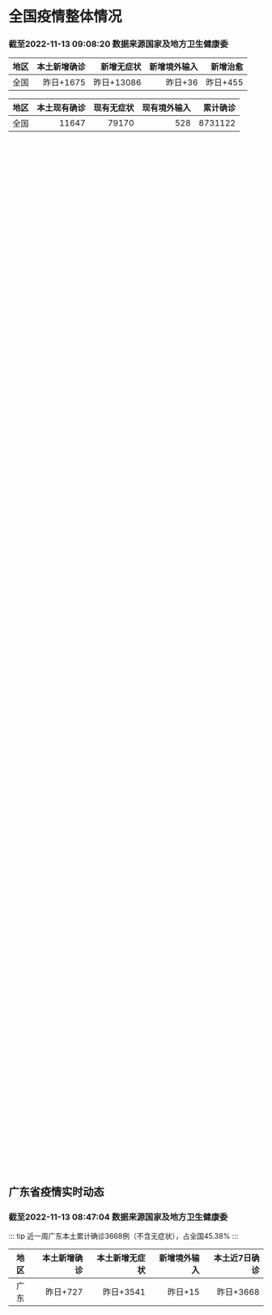 
# 全国疫情整体情况
### 截至2022-11-13 09:08:20 数据来源国家及地方卫生健康委

|地区|本土新增确诊|新增无症状|新增境外输入|新增治愈|
|:--:|---:|---:|---:|---:|
|全国|昨日+1675|昨日+13086|昨日+36|昨日+455|

|地区|本土现有确诊|现有无症状|现有境外输入|累计确诊|
|:--:|---:|---:|---:|---:|
|全国|11647|79170|528|8731122|

<ChinaMap :dataList="dataList" :title="title"/>

<div id="chinaDayModify" style="width:100%;height:500px;margin-bottom:10px;"></div>
<div id="chinaAddHistoryData" style="width:100%;height:500px;margin-bottom:10px;"></div>
<div id="chinaNowHistoryData" style="width:100%;height:500px;margin-bottom:10px;"></div>
<div id="chinaTotalHistoryData" style="width:100%;height:500px;margin-bottom:10px;"></div>


## 广东省疫情实时动态
### 截至2022-11-13 08:47:04 数据来源国家及地方卫生健康委

::: tip 近一周广东本土累计确诊3668例（不含无症状），占全国45.38%
:::

|地区|本土新增确诊|本土新增无症状|新增境外输入|本土近7日确诊|
|:--:|---:|---:|---:|---:|
|广东|昨日+727|昨日+3541|昨日+15|昨日+3668|

<div id="guangdongModify" style="width:100%;height:500px;margin-bottom:10px;"></div>
<div id="guangdongTotalHistory" style="width:100%;height:500px;margin-bottom:10px;"></div>
<div id="guangzhouModifyHistory" style="width:100%;height:500px;margin-bottom:10px;"></div>


<script>
import * as echarts from 'echarts'
export default {
  data(){
    return {
      title: '新增本土确诊',
      dataList: [{name: '台湾', value: 0, addList: []},{name: '香港', value: 0, addList: []},{name: '湖北', value: 0, addList: []},{name: '上海', value: 1, addList: [{name: '松江', num: 1},
]},{name: '吉林', value: 0, addList: []},{name: '广东', value: 727, addList: [{name: '广州', num: 662},
{name: '茂名', num: 24},
{name: '清远', num: 18},
{name: '汕头', num: 9},
{name: '深圳', num: 5},
]},{name: '海南', value: 0, addList: []},{name: '四川', value: 45, addList: [{name: '成都', num: 22},
{name: '外省返川人员', num: 18},
{name: '巴中', num: 3},
{name: '乐山', num: 1},
{name: '眉山', num: 1},
]},{name: '内蒙古', value: 114, addList: [{name: '呼和浩特', num: 101},
{name: '鄂尔多斯', num: 5},
{name: '赤峰', num: 3},
{name: '乌兰察布', num: 3},
{name: '锡林郭勒', num: 1},
]},{name: '福建', value: 6, addList: [{name: '福州', num: 4},
{name: '厦门', num: 1},
{name: '龙岩', num: 1},
]},{name: '北京', value: 161, addList: [{name: '朝阳', num: 86},
{name: '海淀', num: 15},
{name: '昌平', num: 14},
{name: '大兴', num: 8},
{name: '顺义', num: 7},
]},{name: '陕西', value: 17, addList: [{name: '渭南', num: 6},
{name: '安康', num: 5},
{name: '西安', num: 3},
{name: '汉中', num: 3},
]},{name: '浙江', value: 11, addList: [{name: '温州', num: 3},
{name: '杭州', num: 2},
{name: '宁波', num: 2},
{name: '湖州', num: 1},
{name: '舟山', num: 1},
]},{name: '黑龙江', value: 7, addList: [{name: '哈尔滨', num: 5},
{name: '鸡西', num: 2},
]},{name: '山东', value: 8, addList: [{name: '菏泽', num: 3},
{name: '青岛', num: 2},
{name: '泰安', num: 2},
{name: '枣庄', num: 1},
]},{name: '云南', value: 41, addList: [{name: '红河', num: 18},
{name: '昭通市', num: 12},
{name: '昆明', num: 5},
{name: '玉溪', num: 2},
{name: '德宏州', num: 1},
]},{name: '江苏', value: 7, addList: [{name: '连云港', num: 5},
{name: '盐城', num: 1},
{name: '泰州', num: 1},
]},{name: '天津', value: 2, addList: [{name: '未公布来源', num: 2},
]},{name: '重庆', value: 158, addList: [{name: '垫江县', num: 40},
{name: '秀山县', num: 31},
{name: '沙坪坝区', num: 18},
{name: '渝北区', num: 15},
{name: '开州区', num: 9},
]},{name: '广西', value: 1, addList: [{name: '河池', num: 1},
]},{name: '新疆', value: 34, addList: [{name: '乌鲁木齐', num: 27},
{name: '伊犁哈萨克自治州', num: 4},
{name: '和田', num: 3},
]},{name: '辽宁', value: 6, addList: [{name: '沈阳', num: 4},
{name: '盘锦', num: 1},
{name: '抚顺', num: 1},
]},{name: '河北', value: 4, addList: [{name: '石家庄', num: 2},
{name: '邯郸', num: 2},
]},{name: '山西', value: 40, addList: [{name: '大同', num: 19},
{name: '吕梁', num: 9},
{name: '忻州', num: 3},
{name: '晋城', num: 3},
{name: '晋中', num: 2},
]},{name: '湖南', value: 7, addList: [{name: '郴州', num: 3},
{name: '长沙', num: 2},
{name: '株洲', num: 1},
{name: '益阳', num: 1},
]},{name: '河南', value: 242, addList: [{name: '郑州', num: 241},
{name: '许昌', num: 1},
]},{name: '安徽', value: 3, addList: [{name: '淮北', num: 2},
{name: '合肥', num: 1},
]},{name: '江西', value: 1, addList: [{name: '九江', num: 1},
]},{name: '西藏', value: 6, addList: [{name: '未公布来源', num: 5},
{name: '昌都', num: 1},
]},{name: '甘肃', value: 16, addList: [{name: '未公布来源', num: 16},
]},{name: '贵州', value: 5, addList: [{name: '贵阳', num: 2},
{name: '铜仁', num: 1},
{name: '毕节', num: 1},
{name: '黔西南州', num: 1},
]},{name: '澳门', value: 0, addList: []},{name: '青海', value: 5, addList: [{name: '西宁', num: 5},
]},{name: '宁夏', value: 0, addList: []},{name: '南海诸岛', value: 0, addList: []}]
    }
  },
  mounted () {
    const themeObj = {"color":["#2ec7c9","#b6a2de","#5ab1ef","#ffb980","#d87a80","#8d98b3","#e5cf0d","#97b552","#95706d","#dc69aa","#07a2a4","#9a7fd1","#588dd5","#f5994e","#c05050","#59678c","#c9ab00","#7eb00a","#6f5553","#c14089"],"backgroundColor":"rgba(0,0,0,0)","textStyle":{},"title":{"textStyle":{"color":"#008acd"},"subtextStyle":{"color":"#aaaaaa"}},"line":{"itemStyle":{"borderWidth":1},"lineStyle":{"width":2},"symbolSize":3,"symbol":"emptyCircle","smooth":true},"radar":{"itemStyle":{"borderWidth":1},"lineStyle":{"width":2},"symbolSize":3,"symbol":"emptyCircle","smooth":true},"bar":{"itemStyle":{"barBorderWidth":0,"barBorderColor":"#ccc"}},"pie":{"itemStyle":{"borderWidth":0,"borderColor":"#ccc"}},"scatter":{"itemStyle":{"borderWidth":0,"borderColor":"#ccc"}},"boxplot":{"itemStyle":{"borderWidth":0,"borderColor":"#ccc"}},"parallel":{"itemStyle":{"borderWidth":0,"borderColor":"#ccc"}},"sankey":{"itemStyle":{"borderWidth":0,"borderColor":"#ccc"}},"funnel":{"itemStyle":{"borderWidth":0,"borderColor":"#ccc"}},"gauge":{"itemStyle":{"borderWidth":0,"borderColor":"#ccc"}},"candlestick":{"itemStyle":{"color":"#d87a80","color0":"#2ec7c9","borderColor":"#d87a80","borderColor0":"#2ec7c9","borderWidth":1}},"graph":{"itemStyle":{"borderWidth":0,"borderColor":"#ccc"},"lineStyle":{"width":1,"color":"#aaaaaa"},"symbolSize":3,"symbol":"emptyCircle","smooth":true,"color":["#2ec7c9","#b6a2de","#5ab1ef","#ffb980","#d87a80","#8d98b3","#e5cf0d","#97b552","#95706d","#dc69aa","#07a2a4","#9a7fd1","#588dd5","#f5994e","#c05050","#59678c","#c9ab00","#7eb00a","#6f5553","#c14089"],"label":{"color":"#eeeeee"}},"map":{"itemStyle":{"areaColor":"#dddddd","borderColor":"#eeeeee","borderWidth":0.5},"label":{"color":"#d87a80"},"emphasis":{"itemStyle":{"areaColor":"rgba(254,153,78,1)","borderColor":"#444","borderWidth":1},"label":{"color":"rgb(100,0,0)"}}},"geo":{"itemStyle":{"areaColor":"#dddddd","borderColor":"#eeeeee","borderWidth":0.5},"label":{"color":"#d87a80"},"emphasis":{"itemStyle":{"areaColor":"rgba(254,153,78,1)","borderColor":"#444","borderWidth":1},"label":{"color":"rgb(100,0,0)"}}},"categoryAxis":{"axisLine":{"show":true,"lineStyle":{"color":"#008acd"}},"axisTick":{"show":true,"lineStyle":{"color":"#333"}},"axisLabel":{"show":true,"color":"#333"},"splitLine":{"show":false,"lineStyle":{"color":["#eee"]}},"splitArea":{"show":false,"areaStyle":{"color":["rgba(250,250,250,0.3)","rgba(200,200,200,0.3)"]}}},"valueAxis":{"axisLine":{"show":true,"lineStyle":{"color":"#008acd"}},"axisTick":{"show":true,"lineStyle":{"color":"#333"}},"axisLabel":{"show":true,"color":"#333"},"splitLine":{"show":true,"lineStyle":{"color":["#eee"]}},"splitArea":{"show":true,"areaStyle":{"color":["rgba(250,250,250,0.3)","rgba(200,200,200,0.3)"]}}},"logAxis":{"axisLine":{"show":true,"lineStyle":{"color":"#008acd"}},"axisTick":{"show":true,"lineStyle":{"color":"#333"}},"axisLabel":{"show":true,"color":"#333"},"splitLine":{"show":true,"lineStyle":{"color":["#eee"]}},"splitArea":{"show":true,"areaStyle":{"color":["rgba(250,250,250,0.3)","rgba(200,200,200,0.3)"]}}},"timeAxis":{"axisLine":{"show":true,"lineStyle":{"color":"#008acd"}},"axisTick":{"show":true,"lineStyle":{"color":"#333"}},"axisLabel":{"show":true,"color":"#333"},"splitLine":{"show":true,"lineStyle":{"color":["#eee"]}},"splitArea":{"show":false,"areaStyle":{"color":["rgba(250,250,250,0.3)","rgba(200,200,200,0.3)"]}}},"toolbox":{"iconStyle":{"borderColor":"#2ec7c9"},"emphasis":{"iconStyle":{"borderColor":"#18a4a6"}}},"legend":{"textStyle":{"color":"#333333"}},"tooltip":{"axisPointer":{"lineStyle":{"color":"#008acd","width":"1"},"crossStyle":{"color":"#008acd","width":"1"}}},"timeline":{"lineStyle":{"color":"#008acd","width":1},"itemStyle":{"color":"#008acd","borderWidth":1},"controlStyle":{"color":"#008acd","borderColor":"#008acd","borderWidth":0.5},"checkpointStyle":{"color":"#2ec7c9","borderColor":"#2ec7c9"},"label":{"color":"#008acd"},"emphasis":{"itemStyle":{"color":"#a9334c"},"controlStyle":{"color":"#008acd","borderColor":"#008acd","borderWidth":0.5},"label":{"color":"#008acd"}}},"visualMap":{"color":["#5ab1ef","#e0ffff"]},"dataZoom":{"backgroundColor":"rgba(47,69,84,0)","dataBackgroundColor":"#efefff","fillerColor":"rgba(182,162,222,0.2)","handleColor":"#008acd","handleSize":"100%","textStyle":{"color":"#333333"}},"markPoint":{"label":{"color":"#eeeeee"},"emphasis":{"label":{"color":"#eeeeee"}}}}

    echarts.registerTheme('dark', (themeObj))

    this.chartChDay = echarts.init(document.getElementById("chinaDayModify"), "dark")
,this.chartChAdd = echarts.init(document.getElementById("chinaAddHistoryData"), "dark")
,this.chartChNow = echarts.init(document.getElementById("chinaNowHistoryData"), "dark")
,this.chartChTotal = echarts.init(document.getElementById("chinaTotalHistoryData"), "dark")
,this.chartGdMod = echarts.init(document.getElementById("guangdongModify"), "dark")
,this.chartGdTotal = echarts.init(document.getElementById("guangdongTotalHistory"), "dark")
,this.chartGzMod = echarts.init(document.getElementById("guangzhouModifyHistory"), "dark")


    const option_gd_mod = {
      title: {
        text: '广东疫情新增趋势（人）'
      },
      tooltip: {
        trigger: 'axis',
        axisPointer: {
          type: 'cross',
          label: {
            backgroundColor: '#6a7985'
          }
        }
      },
      legend: {
        top: 20,
        data: [{name: '本土新增确诊',icon: 'rect'}, {name: '本土新增无症状',icon: 'rect'},{name: '新增境外输入',icon: 'rect'}]
      },
      grid: {
        left: '3%',
        right: '4%',
        bottom: '3%',
        containLabel: true
      },
      toolbox: {
        feature: {
          saveAsImage: {}
        }
      },
      xAxis: {
        type: 'category',
        boundaryGap: false,
        data: ["09.15","09.16","09.17","09.18","09.19","09.20","09.21","09.22","09.23","09.24","09.25","09.26","09.27","09.28","09.29","09.30","10.01","10.02","10.03","10.04","10.05","10.06","10.07","10.08","10.09","10.10","10.11","10.12","10.13","10.14","10.15","10.16","10.17","10.18","10.19","10.20","10.21","10.22","10.23","10.24","10.25","10.26","10.27","10.28","10.29","10.30","10.31","11.01","11.02","11.03","11.04","11.05","11.06","11.07","11.08","11.09","11.10","11.11","11.12",]
      },
      yAxis: {
        type: 'value'
      },
      series: [
        {
          name: '本土新增确诊',
          type: 'line',
          areaStyle: {},
          emphasis: {
            focus: 'series'
          },
          data: [5,3,2,1,0,3,1,2,5,6,7,12,4,18,16,22,17,19,27,34,37,41,47,34,31,38,43,36,53,60,35,23,36,50,26,27,19,32,23,33,45,15,27,63,83,291,242,125,103,195,219,252,224,319,592,500,546,760,727,]
        },
        {
          name: '本土新增无症状',
          type: 'line',
          areaStyle: {},
          emphasis: {
            focus: 'series'
          },
          data: [1,1,1,2,1,2,2,4,0,0,5,5,2,5,15,21,10,24,16,24,27,34,27,21,24,25,11,17,21,29,29,38,61,48,58,62,74,59,70,62,67,84,88,136,195,468,458,298,356,470,669,1330,1882,2330,2611,2507,2461,2996,3541,]
        },
        {
          name: '新增境外输入',
          type: 'line',
          areaStyle: {},
          emphasis: {
            focus: 'series'
          },
          data: [10,15,7,11,15,12,13,14,15,12,19,14,15,21,15,11,29,11,19,18,19,27,10,14,27,27,14,17,15,24,18,18,11,12,14,25,17,9,19,12,6,5,11,14,14,8,7,10,12,13,9,21,10,12,16,14,23,9,15,]
        }
      ]
    };

    const option_gd_total = {
      title: {
        text: '广东疫情概览（人）'
      },
      tooltip: {
        trigger: 'axis',
        axisPointer: {
          type: 'cross',
          label: {
            backgroundColor: '#6a7985'
          }
        }
      },
      legend: {
        top: 20,
        data: [{name: '累计确诊',icon: 'rect'},{name: '累计治愈',icon: 'rect'}]
      },
      grid: {
        left: '3%',
        right: '4%',
        bottom: '3%',
        containLabel: true
      },
      toolbox: {
        feature: {
          saveAsImage: {}
        }
      },
      xAxis: {
        type: 'category',
        boundaryGap: false,
        data: ["09.15","09.16","09.17","09.18","09.19","09.20","09.21","09.22","09.23","09.24","09.25","09.26","09.27","09.28","09.29","09.30","10.01","10.02","10.03","10.04","10.05","10.06","10.07","10.08","10.09","10.10","10.11","10.12","10.13","10.14","10.15","10.16","10.17","10.18","10.19","10.20","10.21","10.22","10.23","10.24","10.25","10.26","10.27","10.28","10.29","10.30","10.31","11.01","11.02","11.03","11.04","11.05","11.06","11.07","11.08","11.09","11.10","11.11","11.12",]
      },
      yAxis: {
        type: 'value'
      },
      series: [
        {
          name: '累计确诊',
          type: 'line',
          areaStyle: {},
          emphasis: {
            focus: 'series'
          },
          data: [9744,9762,9771,9783,9798,9813,9827,9843,9863,9881,9905,9931,9950,9991,10022,10055,10101,10131,10177,10229,10285,10353,10410,10458,10516,10581,10638,10691,10759,10843,10896,10947,10994,11056,11106,11138,11174,11215,11257,11302,11353,11373,11411,11488,11585,11884,12133,12268,12383,12591,12819,13092,13336,13657,14264,14779,15348,16117,16859,]
        },
        {
          name: '累计治愈',
          type: 'line',
          areaStyle: {},
          emphasis: {
            focus: 'series'
          },
          data: [9140,9140,9140,9140,9140,9140,9140,9529,9529,9529,9529,9529,9529,9529,9529,9529,9529,9529,9529,9529,9529,9877,9877,9877,9972,10007,10048,10091,10127,10127,10127,10178,10239,10298,10298,10298,10298,10298,10298,10298,10298,10298,10298,10298,10298,10298,10298,10298,10298,10298,10298,10298,10298,10298,11470,11470,11470,11470,11470,]
        }
      ]
    };

    const option_gz_mod = {
      title: {
        text: '广州疫情新增趋势（人）'
      },
      tooltip: {
        trigger: 'axis',
        axisPointer: {
          type: 'cross',
          label: {
            backgroundColor: '#6a7985'
          }
        }
      },
      legend: {
        top: 20,
        data: [{name: '本土新增确诊',icon: 'rect'},{name: '本土新增无症状',icon: 'rect'}]
      },
      grid: {
        left: '3%',
        right: '4%',
        bottom: '3%',
        containLabel: true
      },
      toolbox: {
        feature: {
          saveAsImage: {}
        }
      },
      xAxis: {
        type: 'category',
        boundaryGap: false,
        data: ["0915","0916","0917","0918","0919","0920","0921","0922","0923","0924","0925","0926","0927","0928","0929","0930","1001","1002","1003","1004","1005","1006","1007","1008","1009","1010","1011","1012","1013","1014","1015","1016","1017","1018","1019","1020","1021","1022","1023","1024","1025","1026","1027","1028","1029","1030","1031","1101","1102","1103","1104","1105","1106","1107","1108","1109","1110","1111","1112",]
      },
      yAxis: {
        type: 'value'
      },
      series: [
        {
          name: '本土新增确诊',
          type: 'line',
          areaStyle: {},
          emphasis: {
            focus: 'series'
          },
          data: [0,0,1,0,0,0,0,1,4,5,2,2,0,1,1,2,0,5,10,12,14,21,17,18,5,13,6,10,25,23,20,3,16,22,6,10,12,18,16,22,27,11,19,54,66,232,190,85,83,149,168,183,158,232,478,423,466,694,662,]
        },
        {
          name: '本土新增无症状',
          type: 'line',
          areaStyle: {},
          emphasis: {
            focus: 'series'
          },
          data: [0,1,0,1,0,1,2,4,0,0,0,1,1,0,2,0,0,3,7,5,13,8,12,9,15,1,2,7,3,8,16,27,43,31,44,46,46,39,53,43,46,39,46,85,125,295,289,253,323,430,635,1259,1813,2263,2546,2430,2358,2921,3464,]
        }
      ]
    };

    const option_ch_day  = {
      series: [
        {
          type: 'treemap',
          data: [
            {
              name: '本土新增确诊昨日+1675',
              value: 1675,
            },
            {
              name: '新增无症状昨日+13086',
              value: 13086,
            },
            {
              name: '新增境外输入昨日+36',
              value: 36,
            },
            {
              name: '新增治愈昨日+455',
              value: 455,
            },
          ]
        }
      ]
    };

    const option_ch_add = {
      title: {
        text: '新增疫情整体走势'
      },
      tooltip: {
        trigger: 'axis',
        axisPointer: {
          type: 'cross',
          label: {
            backgroundColor: '#6a7985'
          }
        }
      },
      legend: {
        top: 20,
        data: [{name: '本土确诊',icon: 'rect'}, {name: '无症状感染',icon: 'rect'},{name: '新增境外输入',icon: 'rect'}]
      },
      grid: {
        left: '3%',
        right: '4%',
        bottom: '3%',
        containLabel: true
      },
      toolbox: {
        feature: {
          saveAsImage: {}
        }
      },
      xAxis: {
        type: 'category',
        boundaryGap: false,
        data: ["09.13","09.14","09.15","09.16","09.17","09.18","09.19","09.20","09.21","09.22","09.23","09.24","09.25","09.26","09.27","09.28","09.29","09.30","10.01","10.02","10.03","10.04","10.05","10.06","10.07","10.08","10.09","10.10","10.11","10.12","10.13","10.14","10.15","10.16","10.17","10.18","10.19","10.20","10.21","10.22","10.23","10.24","10.25","10.26","10.27","10.28","10.29","10.30","10.31","11.01","11.02","11.03","11.04","11.05","11.06","11.07","11.08","11.09","11.10","11.11","11.12",]
      },
      yAxis: {
        type: 'value'
      },
      series: [
        {
          name: '本土确诊',
          type: 'line',
          areaStyle: {},
          emphasis: {
            focus: 'series'
          },
          data: [196,126,102,76,106,92,104,123,114,121,129,159,235,173,119,106,97,106,116,189,250,223,183,216,447,441,373,427,374,322,249,291,174,182,208,204,164,158,159,155,173,205,297,193,214,324,353,479,498,409,531,704,596,526,535,843,1294,1133,1150,1452,1675,]
        },
        {
          name: '无症状感染',
          type: 'line',
          areaStyle: {},
          emphasis: {
            focus: 'series'
          },
          data: [762,823,746,505,930,715,525,485,512,627,624,601,597,636,625,526,625,549,432,466,626,747,1005,1267,1301,1307,1566,1662,1386,1154,1010,900,668,534,587,630,643,638,658,683,751,875,944,924,1123,1153,1566,2220,2221,2346,2669,3167,3063,3894,4961,6632,6882,7691,9385,10351,13086,]
        },
        {
          name: '新增境外输入',
          type: 'line',
          areaStyle: {},
          emphasis: {
            focus: 'series'
          },
          data: [41,41,59,64,48,55,48,43,51,54,59,58,60,72,75,64,59,66,63,51,57,50,46,72,54,62,61,64,43,50,64,70,70,63,42,43,47,56,56,52,48,41,41,38,48,53,48,42,49,56,50,53,61,62,34,47,52,52,59,52,36,]
        }
      ]
    };

    const option_ch_now = {
      title: {
        text: '现有疫情整体走势'
      },
      tooltip: {
        trigger: 'axis',
        axisPointer: {
          type: 'cross',
          label: {
            backgroundColor: '#6a7985'
          }
        }
      },
      legend: {
        top: 20,
        data: [{name: '本土确诊',icon: 'rect'}, {name: '无症状感染',icon: 'rect'},{name: '新增境外输入',icon: 'rect'}]
      },
      grid: {
        left: '3%',
        right: '4%',
        bottom: '3%',
        containLabel: true
      },
      toolbox: {
        feature: {
          saveAsImage: {}
        }
      },
      xAxis: {
        type: 'category',
        boundaryGap: false,
        data: ["09.13","09.14","09.15","09.16","09.17","09.18","09.19","09.20","09.21","09.22","09.23","09.24","09.25","09.26","09.27","09.28","09.29","09.30","10.01","10.02","10.03","10.04","10.05","10.06","10.07","10.08","10.09","10.10","10.11","10.12","10.13","10.14","10.15","10.16","10.17","10.18","10.19","10.20","10.21","10.22","10.23","10.24","10.25","10.26","10.27","10.28","10.29","10.30","10.31","11.01","11.02","11.03","11.04","11.05","11.06","11.07","11.08","11.09","11.10","11.11","11.12",]
      },
      yAxis: {
        type: 'value'
      },
      series: [
        {
          name: '本土确诊',
          type: 'line',
          areaStyle: {},
          emphasis: {
            focus: 'series'
          },
          data: [4714,4334,3681,3502,3293,3070,2881,2726,2606,2494,2477,2395,2404,2381,2378,2365,2359,2301,2314,2306,2341,2261,2263,2329,2666,2977,3240,3460,3637,3779,3824,3906,3854,3808,3777,3677,3595,3529,3362,3245,3179,3062,3127,3104,3107,3252,3440,3751,4101,4324,4641,5070,5473,5792,6113,6742,7801,8635,9385,10387,11647,]
        },
        {
          name: '无症状感染',
          type: 'line',
          areaStyle: {},
          emphasis: {
            focus: 'series'
          },
          data: [563,550,565,586,572,576,577,571,577,564,563,552,558,585,613,632,610,608,631,623,629,615,620,628,633,641,646,644,623,618,632,657,650,655,636,635,623,624,624,629,605,592,578,562,551,549,547,527,537,530,523,527,530,532,504,502,512,520,530,532,528,]
        },
        {
          name: '新增境外输入',
          type: 'line',
          areaStyle: {},
          emphasis: {
            focus: 'series'
          },
          data: [20832,20206,18729,18148,17756,17213,16241,14762,14010,13518,11627,11277,10573,10414,10373,10105,9829,9770,9618,8814,8449,8109,8069,8744,9419,10193,11206,11944,12805,13455,13998,14442,14606,14679,14750,14715,14774,14658,14360,14193,14094,14026,14399,14475,14817,15140,15931,17538,19036,20631,22423,24734,26924,30018,34158,39861,45493,51292,59141,67715,79170,]
        }
      ]
    };

    const option_ch_total = {
      title: {
        text: '累计疫情整体走势'
      },
      tooltip: {
        trigger: 'axis',
        axisPointer: {
          type: 'cross',
          label: {
            backgroundColor: '#6a7985'
          }
        }
      },
      legend: {
        top: 20,
        data: [{name: '确诊(含港澳台)', con: 'rect'}, {name: '死亡(含港澳台)',icon: 'rect'}]
      },
      grid: {
        left: '3%',
        right: '4%',
        bottom: '3%',
        containLabel: true
      },
      toolbox: {
        feature: {
          saveAsImage: {}
        }
      },
      xAxis: {
        type: 'category',
        boundaryGap: false,
        data: ["09.13","09.14","09.15","09.16","09.17","09.18","09.19","09.20","09.21","09.22","09.23","09.24","09.25","09.26","09.27","09.28","09.29","09.30","10.01","10.02","10.03","10.04","10.05","10.06","10.07","10.08","10.09","10.10","10.11","10.12","10.13","10.14","10.15","10.16","10.17","10.18","10.19","10.20","10.21","10.22","10.23","10.24","10.25","10.26","10.27","10.28","10.29","10.30","10.31","11.01","11.02","11.03","11.04","11.05","11.06","11.07","11.08","11.09","11.10","11.11","11.12",]
      },
      yAxis: {
        type: 'value'
      },
      series: [
        {
          name: '确诊(含港澳台)',
          type: 'line',
          areaStyle: {},
          emphasis: {
            focus: 'series'
          },
          data: [6404975,6455788,6502479,6545234,6585920,6626392,6655661,6701113,6748819,6792066,6833790,6872895,6912675,6942179,6988610,7037863,7083359,7127469,7171159,7215114,7249310,7299603,7355347,7402656,7454504,7499946,7499946,7578751,7621171,7621171,7621171,7778306,7822739,7865269,7895059,7895059,7895059,8026778,8064765,8101522,8137786,8137786,8137786,8246496,8283181,8318921,8352484,8385213,8409023,8444367,8478830,8510115,8538758,8565587,8591083,8609153,8635852,8662662,8686925,8709454,8731122,]
        },
        {
          name: '死亡(含港澳台)',
          type: 'line',
          areaStyle: {},
          emphasis: {
            focus: 'series'
          },
          data: [25381,25428,25491,25553,25603,25671,25712,25744,25792,25868,26074,26132,26176,26244,26278,26330,26388,26446,26500,26568,26609,21422,26706,26769,26823,26823,26823,26823,26823,26823,26823,26823,26823,26823,26823,26823,26823,26823,26823,26823,26823,26823,26823,26823,26823,26823,26823,26823,26823,26823,26823,26823,26823,26823,26823,28900,28939,28939,28939,28939,28939,]
        }
      ]
    };

    this.chartGdMod.setOption(option_gd_mod);
    this.chartGdTotal.setOption(option_gd_total);
    this.chartGzMod.setOption(option_gz_mod);
    this.chartChDay.setOption(option_ch_day);
    this.chartChAdd.setOption(option_ch_add);
    this.chartChNow.setOption(option_ch_now);
    this.chartChTotal.setOption(option_ch_total);

    window.onresize = () => {
      this.chartGdMod.resize()
      this.chartGdTotal.resize()
      this.chartGzMod.resize()
      this.chartChDay.resize()
      this.chartChAdd.resize()
      this.chartChNow.resize()
      this.chartChTotal.resize()
    }
  }
}
</script>

## 广东省各地区疫情情况

::: danger 366个中高风险地区
:::

|地区|本土新增确诊|本土新增无症状|本土近7日确诊|中高风险地区|
|:--:|---:|---:|---:|---:|
|广州|+662|+3464|+3113|+145|
|茂名|+24|+9|+222|+115|
|清远|+18|+5|+103|+7|
|汕头|+9|+5|+167|+21|
|深圳|+5|+9|+15|+5|
|东莞|+2|+17|+9|+20|
|中山|+2|+1|+4|+6|
|佛山|+1|+11|+9|0|
|湛江|+1|+3|+6|+14|
|珠海|+1|+3|+2|0|
|韶关|+1|+2|+3|+2|
|阳江|+1|0|+3|+3|
|梅州|0|+10|0|+9|
|惠州|0|+2|+4|+7|
|潮州|0|0|+4|+2|
|肇庆|0|0|+3|0|
|江门|0|0|+1|+5|
|汕尾|0|0|0|0|
|揭阳|0|0|0|+5|
|河源|0|0|0|0|
|云浮|0|0|0|0|


## 广东疫情热点动态

  
### 11-13 10:01
::: tip 11月13日，高州市这些地区继续开展核酸检测
11月12日晚，高州市发布关于13日开展核酸检测工作的通告，决定于2022年11月13日在有关区域开展核酸检测工作。主要内容如下：一、检测时间上午8时至下午3时，具体时间以当地镇（街道）组织为准。二、...

信息来源：南方PLUS

[阅读全文](https://h5.baike.qq.com/mobile/landing.html?docid=20221113A01JGV00&isNews=1&adtag=wxjk.yqssc.yqdt)
:::

### 11-13 09:04
::: tip 涉4街道！深圳3区发布通告：这些区域划为高风险区
最新消息！

罗湖、坪山、龙华发布通告

一起来关注详细情况...

深圳大件事

[阅读全文](https://mp.weixin.qq.com/s?__biz=MzA4NTczOTMzMQ==&mid=2651397068&idx=2&sn=3c0b4c27fc0b92a6228c32be336933e4&chksm=842ee9e0b35960f65f4572ad869f1db556eeffe2613155ea4c4ef7193ebbcb8f27f4344c7b52&mpshare=1&scene=1&srcid=1113AVjQQgjawsMcNFI1RSWy&sharer_sharetime=1668304152538&sharer_shareid=cf6417681f1ab593d86f6816cedb531b&version=4.0.19.6020&platform=win#rd)
:::

### 11-13 08:56
::: tip 深圳11月12日新增5例确诊病例和9例无症状感染者，详情公布
深圳卫健委通报，11月12日0-24时，深圳新增5例新冠肺炎确诊病例和9例新冠病毒无症状感染者。其中，在集中隔离观察人员中发现9例，在居家隔离医学观察人员中发现2例，在闭环管理的重点人员筛查中发现1例...

信息来源：界面新闻

[阅读全文](https://h5.baike.qq.com/mobile/landing.html?docid=20221113A0142I00&isNews=1&adtag=wxjk.yqssc.yqdt)
:::

### 11-13 08:48
::: tip 11月12日深圳新增5例确诊病例和9例无症状感染者
11月12日0-24时，深圳新增5例新冠肺炎确诊病例和9例新冠病毒无症状感染者。



其中，在集中隔离观察人员中发现9例，在居家隔离医学观察人员中发现2例，在闭环管理的重点人员筛查中发现1例，在非闭...

深圳卫健委

[阅读全文](https://mp.weixin.qq.com/s?__biz=MzIxNDA0MTExMg==&mid=2652203453&idx=1&sn=5130b609e322751464738e2ade52c0e7&chksm=8c4c5ecabb3bd7dc85337fed7bcdea34e3f2dafff50fb42e260324552a465fde8efc294be694&mpshare=1&scene=1&srcid=1113yfDw8KozrggwGsPo9UXR&sharer_sharetime=1668304136875&sharer_shareid=cf6417681f1ab593d86f6816cedb531b&version=4.0.19.6020&platform=win#rd)
:::

### 11-13 07:13
::: tip 注意！深圳出行防疫政策有变
离开当地政策
离深须持有48 小时内核酸检测阴性证明。
进入当地政策
（一）高风险区来（返）深人员。实施7天居家隔离，（1）持24小时内核酸检测阴性证明来（返）深，抵深前（最迟抵深后24小时内）通过“...

深圳新闻网

[阅读全文](https://view.inews.qq.com/a/20221112A08ADS00?&chlid=_qqnews_custom_search_pictext&uid=100188415180#)
:::

### 11-13 00:07
::: tip 汕尾城区党员干部行动起来织密疫情防控网格
11月9日，汕尾城区在重点人群核酸检测过程中发现2名新型冠状病毒肺炎核酸初筛阳性人员。按照区委工作部署，城区委组织部迅速响应，自11月9日晚起连夜统筹全区党员干部力量，为筑牢疫情防线提供坚实组织保障。...

信息来源：南方PLUS

[阅读全文](https://h5.baike.qq.com/mobile/landing.html?docid=20221113A003RS00&isNews=1&adtag=wxjk.yqssc.yqdt)
:::

### 11-13 00:07
::: tip 最新通告！丰顺县调整部分区域风险等级和社会面疫情防控措施
丰顺县关于调整部分区域风险等级和社会面疫情防控措施的通告（2022年第30号）根据当前疫情处置进展，按照国务院应对新型冠状病毒肺炎疫情联防联控机制综合组《新型冠状病毒肺炎防控方案（第九版）》和《关于进...

信息来源：南方PLUS

[阅读全文](https://h5.baike.qq.com/mobile/landing.html?docid=20221113A003S600&isNews=1&adtag=wxjk.yqssc.yqdt)
:::

### 11-13 00:07
::: tip 11月13日下午至晚上茂南开展区域性核酸检测，300个采样点来了
根据最新疫情防控形势和茂名市、茂南区疫情防控工作部署，为切实保障广大人民群众身体健康和生命安全，有序恢复生产生活秩序，茂南区定于11月13日下午14：00-20:00开展区域性核酸检测工作。有关事项通...

信息来源：南方PLUS

[阅读全文](https://h5.baike.qq.com/mobile/landing.html?docid=20221113A003RV00&isNews=1&adtag=wxjk.yqssc.yqdt)
:::

### 11-13 08:45
::: tip 2022年11月13日广东省新冠肺炎疫情情况
                                                        　　11月12日0-24时，全省新增本土确诊病例247例（广州189例、深圳5例、汕头9...

信息来源：广东省卫生健康委员会

[阅读全文](https://h5.baike.qq.com/mobile/landing.html?docid=WJW202211139M673SAJ&isNews=1&adtag=wxjk.yqssc.yqdt)
:::

### 11-12 22:18
::: tip 这些区域划定风险区！深圳2区发布通告：今起执行
刚刚

光明区、坪山区发布通告

在辖区部分街道划定风险区...

深圳大件事

[阅读全文](https://mp.weixin.qq.com/s?__biz=MzA4NTczOTMzMQ==&mid=2651397034&idx=2&sn=d05feb2ce549393d0df53fed4b05137b&chksm=842ee986b35960907a4ec783e94566699d4058e845fa26d0fd6f3a23756f83cce003a1dbd53c&mpshare=1&scene=1&srcid=11128IA9b6sLtYEVNL3QcYee&sharer_sharetime=1668298613388&sharer_shareid=cf6417681f1ab593d86f6816cedb531b&version=4.0.19.6020&platform=win#rd)
:::


## 广州疫情热点动态

  
### 11-13 10:01
::: tip 11月13日，高州市这些地区继续开展核酸检测
11月12日晚，高州市发布关于13日开展核酸检测工作的通告，决定于2022年11月13日在有关区域开展核酸检测工作。主要内容如下：一、检测时间上午8时至下午3时，具体时间以当地镇（街道）组织为准。二、...

信息来源：南方PLUS

[阅读全文](https://h5.baike.qq.com/mobile/landing.html?docid=20221113A01JGV00&isNews=1&adtag=wxjk.yqssc.yqdt)
:::

### 11-13 09:04
::: tip 涉4街道！深圳3区发布通告：这些区域划为高风险区
最新消息！

罗湖、坪山、龙华发布通告

一起来关注详细情况...

深圳大件事

[阅读全文](https://mp.weixin.qq.com/s?__biz=MzA4NTczOTMzMQ==&mid=2651397068&idx=2&sn=3c0b4c27fc0b92a6228c32be336933e4&chksm=842ee9e0b35960f65f4572ad869f1db556eeffe2613155ea4c4ef7193ebbcb8f27f4344c7b52&mpshare=1&scene=1&srcid=1113AVjQQgjawsMcNFI1RSWy&sharer_sharetime=1668304152538&sharer_shareid=cf6417681f1ab593d86f6816cedb531b&version=4.0.19.6020&platform=win#rd)
:::

### 11-13 08:56
::: tip 深圳11月12日新增5例确诊病例和9例无症状感染者，详情公布
深圳卫健委通报，11月12日0-24时，深圳新增5例新冠肺炎确诊病例和9例新冠病毒无症状感染者。其中，在集中隔离观察人员中发现9例，在居家隔离医学观察人员中发现2例，在闭环管理的重点人员筛查中发现1例...

信息来源：界面新闻

[阅读全文](https://h5.baike.qq.com/mobile/landing.html?docid=20221113A0142I00&isNews=1&adtag=wxjk.yqssc.yqdt)
:::

### 11-13 08:48
::: tip 11月12日深圳新增5例确诊病例和9例无症状感染者
11月12日0-24时，深圳新增5例新冠肺炎确诊病例和9例新冠病毒无症状感染者。



其中，在集中隔离观察人员中发现9例，在居家隔离医学观察人员中发现2例，在闭环管理的重点人员筛查中发现1例，在非闭...

深圳卫健委

[阅读全文](https://mp.weixin.qq.com/s?__biz=MzIxNDA0MTExMg==&mid=2652203453&idx=1&sn=5130b609e322751464738e2ade52c0e7&chksm=8c4c5ecabb3bd7dc85337fed7bcdea34e3f2dafff50fb42e260324552a465fde8efc294be694&mpshare=1&scene=1&srcid=1113yfDw8KozrggwGsPo9UXR&sharer_sharetime=1668304136875&sharer_shareid=cf6417681f1ab593d86f6816cedb531b&version=4.0.19.6020&platform=win#rd)
:::

### 11-13 07:13
::: tip 注意！深圳出行防疫政策有变
离开当地政策
离深须持有48 小时内核酸检测阴性证明。
进入当地政策
（一）高风险区来（返）深人员。实施7天居家隔离，（1）持24小时内核酸检测阴性证明来（返）深，抵深前（最迟抵深后24小时内）通过“...

深圳新闻网

[阅读全文](https://view.inews.qq.com/a/20221112A08ADS00?&chlid=_qqnews_custom_search_pictext&uid=100188415180#)
:::

### 11-13 00:07
::: tip 汕尾城区党员干部行动起来织密疫情防控网格
11月9日，汕尾城区在重点人群核酸检测过程中发现2名新型冠状病毒肺炎核酸初筛阳性人员。按照区委工作部署，城区委组织部迅速响应，自11月9日晚起连夜统筹全区党员干部力量，为筑牢疫情防线提供坚实组织保障。...

信息来源：南方PLUS

[阅读全文](https://h5.baike.qq.com/mobile/landing.html?docid=20221113A003RS00&isNews=1&adtag=wxjk.yqssc.yqdt)
:::

### 11-13 00:07
::: tip 最新通告！丰顺县调整部分区域风险等级和社会面疫情防控措施
丰顺县关于调整部分区域风险等级和社会面疫情防控措施的通告（2022年第30号）根据当前疫情处置进展，按照国务院应对新型冠状病毒肺炎疫情联防联控机制综合组《新型冠状病毒肺炎防控方案（第九版）》和《关于进...

信息来源：南方PLUS

[阅读全文](https://h5.baike.qq.com/mobile/landing.html?docid=20221113A003S600&isNews=1&adtag=wxjk.yqssc.yqdt)
:::

### 11-13 00:07
::: tip 11月13日下午至晚上茂南开展区域性核酸检测，300个采样点来了
根据最新疫情防控形势和茂名市、茂南区疫情防控工作部署，为切实保障广大人民群众身体健康和生命安全，有序恢复生产生活秩序，茂南区定于11月13日下午14：00-20:00开展区域性核酸检测工作。有关事项通...

信息来源：南方PLUS

[阅读全文](https://h5.baike.qq.com/mobile/landing.html?docid=20221113A003RV00&isNews=1&adtag=wxjk.yqssc.yqdt)
:::

### 11-13 08:45
::: tip 2022年11月13日广东省新冠肺炎疫情情况
                                                        　　11月12日0-24时，全省新增本土确诊病例247例（广州189例、深圳5例、汕头9...

信息来源：广东省卫生健康委员会

[阅读全文](https://h5.baike.qq.com/mobile/landing.html?docid=WJW202211139M673SAJ&isNews=1&adtag=wxjk.yqssc.yqdt)
:::

### 11-12 22:18
::: tip 这些区域划定风险区！深圳2区发布通告：今起执行
刚刚

光明区、坪山区发布通告

在辖区部分街道划定风险区...

深圳大件事

[阅读全文](https://mp.weixin.qq.com/s?__biz=MzA4NTczOTMzMQ==&mid=2651397034&idx=2&sn=d05feb2ce549393d0df53fed4b05137b&chksm=842ee986b35960907a4ec783e94566699d4058e845fa26d0fd6f3a23756f83cce003a1dbd53c&mpshare=1&scene=1&srcid=11128IA9b6sLtYEVNL3QcYee&sharer_sharetime=1668298613388&sharer_shareid=cf6417681f1ab593d86f6816cedb531b&version=4.0.19.6020&platform=win#rd)
:::

